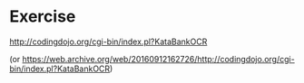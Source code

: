 # Exercise

http://codingdojo.org/cgi-bin/index.pl?KataBankOCR

(or https://web.archive.org/web/20160912162726/http://codingdojo.org/cgi-bin/index.pl?KataBankOCR)
